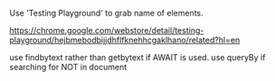Use 'Testing Playground' to grab name of elements.

https://chrome.google.com/webstore/detail/testing-playground/hejbmebodbijjdhflfknehhcgaklhano/related?hl=en

use findbytext rather than getbytext if AWAIT is used. use queryBy if searching
for NOT in document
